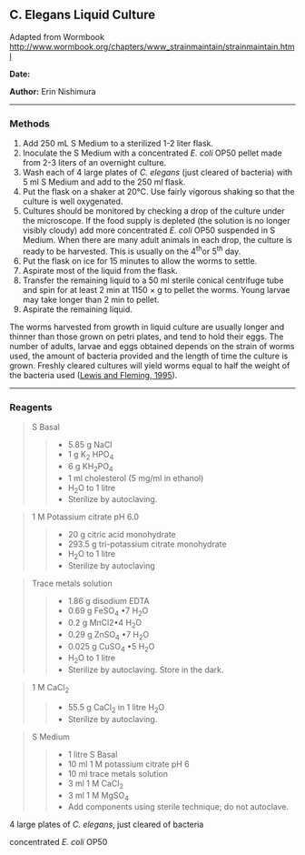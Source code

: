 ﻿
## C. Elegans Liquid Culture

Adapted from Wormbook <http://www.wormbook.org/chapters/www_strainmaintain/strainmaintain.html>

**Date:** 

**Author:** Erin Nishimura

--- 

### **Methods**

1. Add 250 mL S Medium to a sterilized 1-2 liter flask.
1. Inoculate the S Medium with a concentrated *E. coli* OP50 pellet made from 2-3 liters of an overnight culture.
1. Wash each of 4 large plates of *C. elegans* (just cleared of bacteria) with 5 ml S Medium and add to the 250 ml flask.
1. Put the flask on a shaker at 20°C. Use fairly vigorous shaking so that the culture is well oxygenated.
1. Cultures should be monitored by checking a drop of the culture under the microscope. If the food supply is depleted (the solution is no longer visibly cloudy) add more concentrated *E. coli* OP50 suspended in S Medium. When there are many adult animals in each drop, the culture is ready to be harvested. This is usually on the 4<sup>th</sup>or 5<sup>th</sup> day.
1. Put the flask on ice for 15 minutes to allow the worms to settle.
1. Aspirate most of the liquid from the flask.
1. Transfer the remaining liquid to a 50 ml sterile conical centrifuge tube and spin for at least 2 min at 1150 × g to pellet the worms. Young larvae may take longer than 2 min to pellet.
1. Aspirate the remaining liquid.

The worms harvested from growth in liquid culture are usually longer and thinner than those grown on petri plates, and tend to hold their eggs. The number of adults, larvae and eggs obtained depends on the strain of worms used, the amount of bacteria provided and the length of time the culture is grown. Freshly cleared cultures will yield worms equal to half the weight of the bacteria used ([Lewis and Fleming, 1995](http://www.wormbook.org/chapters/www_strainmaintain/strainmaintain.html#bib7)).

--- 

### **Reagents**

> S Basal 
>> - 5.85 g NaCl
>> - 1 g K<sub>2</sub> HPO<sub>4</sub>
>> - 6 g KH<sub>2</sub>PO<sub>4</sub>
>> - 1 ml cholesterol (5 mg/ml in ethanol)
>> - H<sub>2</sub>O to 1 litre
>> - Sterilize by autoclaving.

> 1 M Potassium citrate pH 6.0 
>> - 20 g citric acid monohydrate
>> - 293.5 g tri-potassium citrate monohydrate
>> - H<sub>2</sub>O to 1 litre
>> - Sterilize by autoclaving

> Trace metals solution
>> - 1.86 g disodium EDTA
>> - 0.69 g FeSO<sub>4</sub> •7 H<sub>2</sub>O
>> - 0.2 g MnCl2•4 H<sub>2</sub>O
>> - 0.29 g ZnSO<sub>4</sub> •7 H<sub>2</sub>O
>> - 0.025 g CuSO<sub>4</sub> •5 H<sub>2</sub>O
>> - H<sub>2</sub>O to 1 litre
>> - Sterilize by autoclaving. Store in the dark.

> 1 M CaCl<sub>2</sub> 
>> - 55.5 g CaCl<sub>2</sub> in 1 litre H<sub>2</sub>O
>> - Sterilize by autoclaving.

> S Medium
>> - 1 litre S Basal
>> - 10 ml 1 M potassium citrate pH 6
>> - 10 ml trace metals solution
>> - 3 ml 1 M CaCl<sub>2</sub>
>> - 3 ml 1 M MgSO<sub>4</sub>
>> - Add components using sterile technique; do not autoclave.

4 large plates of *C. elegans*, just cleared of bacteria

concentrated *E. coli* OP50
